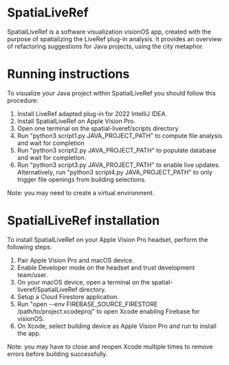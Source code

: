 # SpatiaLiveRef

SpatialLiveRef is a software visualization visionOS app, created with the purpose of spatializing the LiveRef plug-in analysis. It provides an overview of refactoring suggestions for Java projects, using the city metaphor.

# Running instructions

To visualize your Java project within SpatialLiveRef you should follow this procedure:

1. Install LiveRef adapted plug-in for 2022 IntelliJ IDEA.
2. Install SpatialLiveRef on Apple Vision Pro.
3. Open one terminal on the spatial-liveref/scripts directory.
4. Run "python3 script1.py JAVA_PROJECT_PATH" to compute file analysis and wait for completion
5. Run "python3 script2.py JAVA_PROJECT_PATH" to populate database and wait for completion.
6. Run "python3 script3.py JAVA_PROJECT_PATH" to enable live updates. Alternatively, run "python3 script4.py JAVA_PROJECT_PATH" to only trigger file openings from building selections.

Note: you may need to create a virtual environment.

# SpatialLiveRef installation

To install SpatialLiveRef on your Apple Vision Pro headset, perform the following steps:
1. Pair Apple Vision Pro and macOS device.
2. Enable Developer mode on the headset and trust development team/user.
3. On your macOS device, open a terminal on the spatial-liveref/SpatialLiveRef directory.
4. Setup a Cloud Firestore application.
5. Run "open --env FIREBASE_SOURCE_FIRESTORE /path/to/project.xcodeproj" to open Xcode enabling Firebase for visionOS.
6. On Xcode, select building device as Apple Vision Pro and run to install the app.

Note: you may have to close and reopen Xcode multiple times to remove errors before building successfully.
